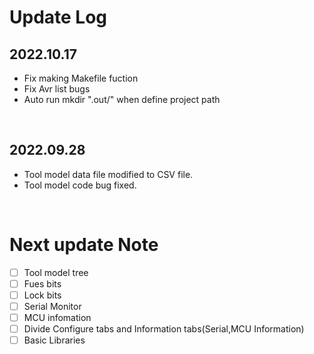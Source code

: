 # Update Log

## 2022.10.17

- Fix making Makefile fuction
- Fix Avr list bugs
- Auto run mkdir ".out/" when define project path

<br>

## 2022.09.28

- Tool model data file modified to CSV file.
- Tool model code bug fixed.

<br>


# Next update Note

- [ ] Tool model tree
- [ ] Fues bits
- [ ] Lock bits
- [ ] Serial Monitor
- [ ] MCU infomation
- [ ] Divide Configure tabs and Information tabs(Serial,MCU Information)
- [ ] Basic Libraries
